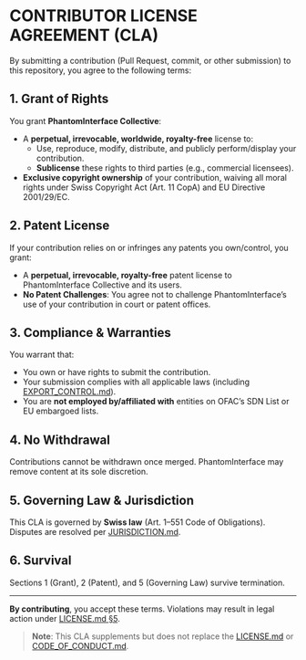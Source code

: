 # CONTRIBUTOR LICENSE AGREEMENT (CLA)

By submitting a contribution (Pull Request, commit, or other submission) to this repository, you agree to the following terms:

## 1. Grant of Rights  
You grant **PhantomInterface Collective**:  
- A **perpetual, irrevocable, worldwide, royalty-free** license to:  
  - Use, reproduce, modify, distribute, and publicly perform/display your contribution.  
  - **Sublicense** these rights to third parties (e.g., commercial licensees).  
- **Exclusive copyright ownership** of your contribution, waiving all moral rights under Swiss Copyright Act (Art. 11 CopA) and EU Directive 2001/29/EC.  

## 2. Patent License  
If your contribution relies on or infringes any patents you own/control, you grant:  
- A **perpetual, irrevocable, royalty-free** patent license to PhantomInterface Collective and its users.  
- **No Patent Challenges**: You agree not to challenge PhantomInterface’s use of your contribution in court or patent offices.  

## 3. Compliance & Warranties  
You warrant that:  
- You own or have rights to submit the contribution.  
- Your submission complies with all applicable laws (including [EXPORT_CONTROL.md](EXPORT_CONTROL.md)).  
- You are **not employed by/affiliated with** entities on OFAC’s SDN List or EU embargoed lists.  

## 4. No Withdrawal  
Contributions cannot be withdrawn once merged. PhantomInterface may remove content at its sole discretion.  

## 5. Governing Law & Jurisdiction  
This CLA is governed by **Swiss law** (Art. 1–551 Code of Obligations). Disputes are resolved per [JURISDICTION.md](JURISDICTION.md).  

## 6. Survival  
Sections 1 (Grant), 2 (Patent), and 5 (Governing Law) survive termination.  

---

**By contributing**, you accept these terms. Violations may result in legal action under [LICENSE.md §5](LICENSE.md).  

> **Note**: This CLA supplements but does not replace the [LICENSE.md](LICENSE.md) or [CODE_OF_CONDUCT.md](CODE_OF_CONDUCT.md).
